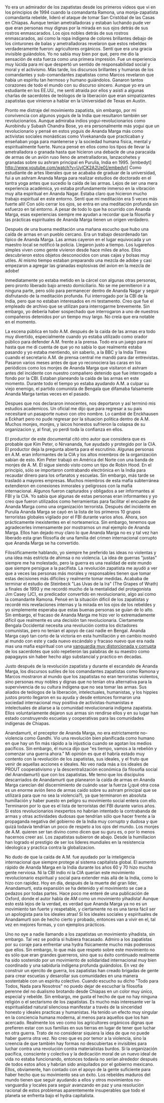 
Yo era un admirador de los zapatistas desde los primeros videos que vi en los principios de 1994 cuando la comandanta Ramona, una monja-zapatista comandanta rebelde, lideró el ataque de tomar San Cristóbal de las Casas en Chiapas. Aunque tenían ametralladoras y estaban luchando pude ver que eran personas muy dignas por la mirada en sus ojos detrás de sus rostros enmascarados. Los ojos nobles detrás de sus rostros enmascarados, así como la ropa indígena de colores brillantes debajo de los cinturones de balas y ametralladoras revelaron que estos rebeldes verdaderamente fueron: agricultores orgánicos. Sentí que era una gracia invisible guiándolos. Yo no sabía muy bien por qué, pero me dio la sensación de esta fuerza como una primera impresión. Fue un experiencia muy lúcida para mí que despertó un sentido de responsabilidad social y moral y el activismo. Más tarde, los discursos brillantes y humanas de los comandantes y sub-comandantes zapatistas como Marcos revelaron que había un espíritu tan hermoso y humano guiándolos. Ganaron tantos corazones de todo el mundo con su discurso sincero. Aunque yo era un estudiante en los EE.UU., me sentí atraída por ellos y asistí a algunas charlas de sacerdotes de teólogos de la liberación que eran simpatizantes zapatistas que vinieron a hablar en la Universidad de Texas en Austin.

Pronto me distraje del movimiento zapatista, sin embargo, por mi convivencia con algunos yoguis de la India que resultaron también ser revolucionarios. Aunque admiraba indios yogui-revolucionarios como Aurobindu y Subash Chandra Bose, yo era personalmente más yogui que un revolucionario y pensé en estos yoguis de Ananda Marga más como activistas sociales monásticas como Vivekananda que practicaban y enseñaban yoga para mantenerse y la sociedad humana física, mental y espiritualmente fuerte. Nunca pensé en ellos como los tipos de llevar la ametralladora o granada hasta que hicieron una debacle de una paracaída de armas de un avión ruso lleno de ametralladoras, lanzacohetes y granadas sobre su ashram principal en Purulia, India en 1995. 
[embedyt] http://www.youtube.com/watch?v=UylCK2A2Ue0[/embedyt]
Como estudiante de artes liberales que se acababa de graduar de la universidad, fui a un ashram Ananda Marga para realizar estudios de doctorado en el tantra yoga antes que sucedio la caída de las armas. 
Lejos de ser una mera experiencia académica, yo estaba profundamente inmerso en la vibración muy alta espiritual en Ananda Nagar. Estaba claro que hicieron mucho trabajo espiritual en este entorno. Sentí que mi meditación era 5 veces más fuerte allí! Con sólo cerrar los ojos, se entra en una meditación profunda sin esfuerzo en tal entorno. A pesar de todo lo que ha ocurrido con Ananda Marga, esas experiencias siempre me ayudan a recordar que la filosofía y las prácticas espirituales de Ananda Marga tienen un origen verdadero.

Después de una buena meditación una mañana escucho que hubo una caída de armas en un pueblo cercano. Era un trabajo desordenado tan tipico de Ananda Marga.  Las armas cayeron en el lugar equivocada y un maestro local se notificó la policia.  Llegaron justo a tiempo.  Los lugareños simples viven como gente vivieron desde hace miles de años.  Ellos descubrieron estos objetos desconocidos con unas cajas y bolsas muy utiles.  Al mismo tiempo estaban preparando una mezcla de adobe y casi empezaron a agregar las granadas explosivas del avion en la mezcla de adobe!  

Inmediatamente yo estaba metido en la cárcel con algunas otras personas, pero pronto liberado bajo arresto domiciliario. No se me permitieron ir a ninguna parte, pero sólo para permanecer dentro de Ananda Nagar y seguir disfrutando de la meditación profunda. Fui interrogado por la CBI de la India, pero que no estaban interesados ​​en mi testamento. Creo que fue el empleado de archivo que se utilizan para interrogarme brevemente. Sin embargo, yo debería haber sospechado que interrogaron a uno de nuestros compañeros detenidos por un tiempo muy largo. No creía que era notable en el momento.

La escena pública en todo A.M. después de la caída de las armas era todo muy divertido, especialmente cuando yo estaba utilizado como orador público para defender A.M. frente a la prensa. Todo era un juego para mí hasta que me di cuenta de que yo no sabía lo que realmente estaba pasando y yo estaba mentiendo, sin saberlo, a la BBC y la India Times cuando el secretario A.M. de prensa central me mandó para dar entrevistas. Pasaron varios meses antes de que yo reconociera las caras en los periódicos como los monjes de Ananda Marga que visitaron el ashram antes del incidente con nuestro compañero detenido que fue interrogado a fondo por la CBI. Estaban planeando la caída de las armas en este momento. Durante todo el tiempo yo estaba ayudando A.M. a culpar su viejo enemigo, el partido comunista de Bengala que difamaba falsamente Ananda Marga tantas veces en el pasado. 

Despues que nos declararon innocentes, nos deportaron y así terminó mis estudios academicos.  Un oficial me dijo que para regresar a su pais necesitaré un pasaporte nuevo con otro nombre.  Lo cambié de Enckhausen a Eckhart pero no pude regresar por la situacion politica dentro de A.M. Muchos monjes, monjes, y laicos honestos sufrieron la colapsa de su organizacion y, al final, yo perdi toda la confianza en ellos.

El productor de este documental citó otro autor que considera que es probable que Kim Peter, o Nirvananda, fue ayudado y protegido por la CIA. El productor deja la pregunta abierta para el escrutinio. Algunas personas en A.M. eran informantes de la CIA y los altos miembros de la organización sabían de esto. Kim Peter trabajó en América del Norte con una banda de monjes de A. M. Él sigue siendo visto como un tipo de Robin Hood. En el principio, sólo se importaron contrabando electrónica en la India para recaudar dinero para los orfanatos y escuelas. Sin embargo, más tarde se trasladó a mayores empresas. Muchos miembros de esta mafia subterránea extendieron en conexiones  inmorales y peligrosos con la mafia internacional. Algunos fueron capturados y obligados a ser informantes al FBI y la CIA. Yo sabía que algunas de estas personas eran informantes y yo creo que fueron utilizados como herramientas para facilitar el encuadre de Ananda Marga como una organización terrorista. Después del incidente en Purulia Ananda Marga se cayó en la lista de los primeros 10 grupos terroristas globales vigilado por el FBI durante varios años. Ahora, son prácticamente inexistentes en el norteamerica.  Sin embargo, tenemos que agradecerles inmensamente por mostrarnos un mal ejemplo de Ananda Marga. Ellos han dejado muy claro lo que Ananda Marga no es y tal vez han liberado esta gran filosofía de una familia del crimen internacional corrupto que Ananda Marga se ha convertido.

Filosóficamente hablando, yo siempre he preferido las ideas no violentas y una idea más estricta de ahimsa o no violencia. La idea de guerras "justas" siempre me ha molestado, pero la guerra es una realidad de este mundo que siempre persigue a la pacifista. La revolución zapatista me ayudó a ver que a veces las personas más morales y responsables tienen que tomar estas decisiones más difíciles y realmente tomar medidas. Acababa de terminar el estudio de Steinbeck "Las Uvas de la Ira" (The Grapes of Wrath) a finales de 1993 y me recordó mucho de la mentalidad del protagonista Jim Casey (JC), ex predicador convertido en revolucionario, algo así como la comandante Ramona. Pensé en la situación dificil de los zapatistas y recordé mis revelaciones internas y la mirada en los ojos de los rebeldes y yo simplemente esperaba que estas buenas personas se guían de lo alto. Sin embargo, el fracaso de Ananda Marga me hizo ver lo extremadamente difícil que realmente es una decisión tan revolucionaria. Ciertamente Bengala Occidental necesita una revolución contra los dictadores comunistas, pero no tenian el apoyo de casi nadie en Bengal.  Ananda Marga cayó tan corto de la victoria en esta humillación y en cambio mostró al mundo con este y cada nuevo escándalo y fracaso nuevo que era nada mas una mafia espiritual con una <a href="http://elmisterio.org/tantra-de-la-luz-y-de-la-oscuridad/">vanguardia muy distorcionada y corrupta</a> de los sacerdotes que solo repetieron las palabras de su maestro como papagayos sin haber hecho algo substancial y practico en decadas.

Justo después de la revolución zapatista y durante el escandalo de Ananda Marga, los discursos sutiles de los comandantes zapatistas como Ramona y Marcos mostraron al mundo que los zapatistas no eran terroristas violentos, sino personas muy nobles y dignas que no tenían otra alternativa para la supervivencia de su cultura indígena que no sea tomar las armas. Sus aliados de teólogos de la liberación, intelectuales, humanistas, y los hippies justos pronto llegaron en su ayuda y desde entonces formaron una sociedad internacional muy positiva de activistas-humanistas e intelectuales de aliarse a la comunidad revolucionaria indígena zapatista. Ellos voluntariamente dejaron sus armas sin rendirse ellos y en su lugar han estado construyendo escuelas y cooperativas para las comunidades indígenas de Chiapas.

Anandamurti, el preceptor de Ananda Marga, no era estrictamente no-violencia como Gandhi. Vio una revolución bien planificada como humano en que hay un fin más rápido a la injusticia cuando se agotan los medios pacíficos. Sin embargo, él nunca dijo que "es tiempo, vamos a la rebelión y comenzar una guerra ahora." Mi opinión es que él habría estado muy contento con la revolución de los zapatistas, sus ideales, y el fruto que venir de aquellas acciones e ideales. No veo nada más a los ideales de PROUT cooperativismo y la descentralización económica (la filosofia social del Anandamurti) que con los zapatistas. Me temo que los discípulos descarriados de Anandamurti que planearon la caída de armas en Ananda Marga carecían del discernimiento de cuándo usar la fuerza (¿qué otra cosa es un enorme avión lleno de armas caído sobre su ashram principal que se utilizará para que no sea la violencia?), ya que terminaron en absoluta humillación y haber puesto en peligro su movimiento social entera con ello. Terminaron por lo que es el lista de terroristas del FBI durante varios años. Si estos revolucionarios inexpertos no habrían intentado la contrabanda de armas y otras actividades dudosas que tendrían sólo que hacer frente a la propaganda negativa del gobierno de la India muy corrupto y dudosa y que quizá todavía tendrian un poco de respeto a los ojos del mundo.  Los monjes de A.M. quieren ser tan divino como dicen que su guru es, o por lo menos hacernos creer así.  Los zapatistas subieron de abajo.  Desde la humillacion han logrado el prestigio de ser los lideres mundiales en la resistencia ideologica y practica contra la globalizacion.

No dudo de que la caída de A.M. fue ayudado por la inteligencia internacional que siempre protege al sistema capitalista global. El aumento rápido de Ananda Marga en la India durante los años 60 y 70 hizo mucha gente nerviosa. Ni la CBI indio ni la CIA querían este movimiento revolucionario espiritual y social para extender más allá de la India, como lo hizo con rapidez. Hoy en día, después de la muerte del gran líder, Anandamurti, esta expansión se ha detenido y el movimiento se cae a pedazos por todas partes. Hace poco me enteré de una publicación de Oxford, donde el autor habla de AM como un movimiento yihadista! Aunque esto está lejos de la verdad, es verdad que Ananda Marga ya no es un movimiento tan fuerte y respetable, y ciertamente no es una tarea fácil ser un apologista para los ideales atras! Si los ideales sociales y espirituales de Anandamurti son de hecho cierto y probado, entonces van a vivir en el, tal vez en mejores formas, y con ejemplos prácticos.

Uno no oye a nadie llamando a los zapatistas un movimiento yihadista, sin embargo. Tal vez se podría si hubiera fracasado. Admiro a los zapatistas por su coraje para enfrentar una hydra físicamente mucho más poderosos que ellos. Sin embargo, lo que más que respeto sobre este movimiento no es sólo que eran grandes guerreros, sino que su éxito continuado realmente ha sido sostenido por un movimiento de solidaridad internacional muy bien coordinado y una sabiduría indígena profunda guiándolos.  En vez de construir un ejercito de guerra, los zapatistas han creado brigadas de gente para crear escuelas y desarollar sus comunidades en una manera sostentable con un espiritu colectivo. Cuando escucho su dicho "Todo para Todos, Nada para Nosotros" no puedo dejar de escuchar la filosofía perenne del no dualismo brotando desde Chiapas en un color muy único, especial y rebelde. Sin embargo, me gusta el hecho de que no hay ninguna religión o el sectarismo de los zapatistas. Es mucho más interesante ver la espiritualidad natural silenciosa manifestar a través de la sinceridad honesto y ideales practicas y humanistas. Ha tenido un efecto muy singular en la conciencia humana moderna, al menos para aquellos que los han acercado. Realmente los veo como los agricultores orgánicos dignas que prefieren estar con sus familias en sus tierras en lugar de tener que luchar en otra guerra. Trato de no considerar siquiera la idea de que no puede haber guerra otra vez. No creo que es por temor a la violencia, sino la creencia de que también hay formas no descubiertas e invisibles para luchar contra una revolución contra materialistas burdos. Si la organización pacífica, consciente y colectiva y la dedicación moral de un nuevo ideal de vida no estaba funcionando, entonces todavía no serían alrededor después de todos estos años y habrían sido aniquilados por el gobierno mexicano. Ellos, obviamente, han contado con el apoyo de la gente suficiente para haber hecho que su movimiento sea un éxito. Los rebeldes maduros del mundo tienen que seguir ayudando a ellos y otros movimientos no-vanguardia y locales para seguir avanzando en paz y una resolución racional de estos problemas aparentemente insuperables que todo el planeta se enfrenta bajo el hydra capitalista.

